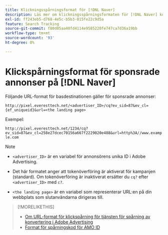 ```yaml
---
title: Klickningsspårningsformat för [!DNL Naver]
description: Läs mer om klickningsspårningsformaten för [!DNL Naver] konton.
exl-id: ff243eb5-d768-4e5c-b5b3-015fe22c9d5a
feature: Search Tracking
source-git-commit: f80d05aa40fd4114e9585220fe747ca7d36a19bb
workflow-type: tm+mt
source-wordcount: '93'
ht-degree: 0%

---
```


# Klickspårningsformat för sponsrade annonser på [!DNL Naver]

Följande URL-format för basdestinationen gäller för sponsrade annonser:

`http://pixel.everesttech.net/<advertiser_ID>/cq?ev_sid=87&ev_cl={ef_uniqueid}&url=<the landing page>`

Exempel:

`http://pixel.everesttech.net/1234/cq?ev_sid=87&ev_cl=258e27dcec70156a667f2229020e488&url=http%3A//www.example.com`

>[!NOTE]
>
>* `<advertiser_ID>` är en variabel för annonsörens unika ID i Adobe Advertising.
>
>* Det här formatet anger att tokenöverföring är aktiverat för kampanjen (standard). Om tokenöverföring är inaktiverat ersätter du `cq?` efter `<advertiser_ID>` med `c?`.
>
* `<the landing page>` är en variabel som representerar URL:en på din webbplats som slutanvändarna dirigeras till.

>[!MORELIKETHIS]
>
>* [Om URL-format för klickspårning för tjänsten för spårning av konvertering i Adobe Advertising](formats-click-tracking-about.md)
>* [Format för spårningskod för AMO ID](skwcid-tracking-parameter.md)
